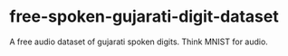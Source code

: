 # free-spoken-gujarati-digit-dataset
A free audio dataset of gujarati spoken digits. Think MNIST for audio.
